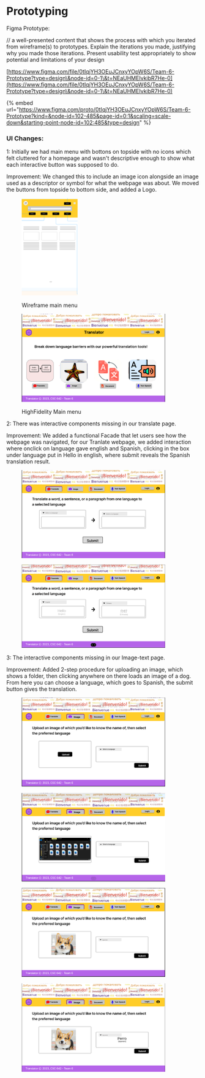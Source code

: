 # Prototyping

Figma Prototype:

// a well-presented content that shows the process with which you iterated from wireframe(s) to prototypes. Explain the iterations you made, justifying why you made those iterations. Present usability test appropriately to show potential and limitations of your design

[https://www.figma.com/file/0tIqjYH3OEuJCnxyYOpW6S/Team-6-Prototype?type=design\&node-id=0-1\&t=NEaUHMEIvkibR7He-0](https://www.figma.com/file/0tIqjYH3OEuJCnxyYOpW6S/Team-6-Prototype?type=design\&node-id=0-1\&t=NEaUHMEIvkibR7He-0)

{% embed url="https://www.figma.com/proto/0tIqjYH3OEuJCnxyYOpW6S/Team-6-Prototype?kind=&node-id=102-485&page-id=0:1&scaling=scale-down&starting-point-node-id=102:485&type=design" %}



### UI Changes:

1: Initially we had main menu with bottons on topside with no icons which felt cluttered for a homepage and wasn't descriptive enough to show what each interactive button was supposed to do.

Improvement: We changed this to include an image icon alongside an image used as a descriptor or symbol for what the webpage was about.  We moved the buttons from topside to bottom side, and added a Logo.

<div align="left">

<figure><img src=".gitbook/assets/image (1) (1).png" alt="" width="146"><figcaption><p>Wireframe main menu</p></figcaption></figure>

 

<figure><img src=".gitbook/assets/image (1) (1) (1).png" alt="" width="375"><figcaption><p>HighFidelity Main menu</p></figcaption></figure>

</div>

2: There was interactive components missing in our translate page.

Improvement: We added a functional Facade that let users see how the webpage was navigated, for our Tranlate webpage, we added interaction where onclick on language gave english and Spanish, clicking in the box under language put in Hello in english, where submit reveals the Spanish translation result.

<div align="left">

<figure><img src=".gitbook/assets/image (2) (1).png" alt="" width="375"><figcaption></figcaption></figure>

 

<figure><img src=".gitbook/assets/image (3) (1).png" alt="" width="375"><figcaption></figcaption></figure>

</div>

3: The interactive components missing in our Image-text page.

Improvement: Added 2-step procedure for uploading an image, which shows a folder, then clicking anywhere on there loads an image of a dog.  From here you can choose a language, which goes to Spanish, the submit button gives the translation.

<div align="left">

<figure><img src=".gitbook/assets/image (2).png" alt="" width="375"><figcaption></figcaption></figure>

 

<figure><img src=".gitbook/assets/image.png" alt="" width="375"><figcaption></figcaption></figure>

 

<figure><img src=".gitbook/assets/image (4).png" alt="" width="375"><figcaption></figcaption></figure>

 

<figure><img src=".gitbook/assets/image (3).png" alt="" width="375"><figcaption></figcaption></figure>

</div>

